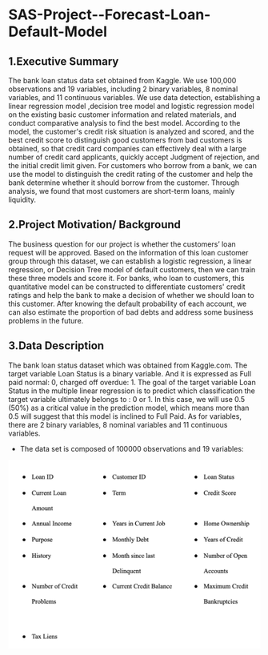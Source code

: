# SAS-Project--Forecast-Loan-Default-Model
## 1.Executive Summary
The bank loan status data set obtained from Kaggle. We use 100,000 observations and 19 variables, including 2 binary variables, 8 nominal variables, and 11 continuous variables. We use data detection, establishing a linear regression model ,decision tree model and logistic regression model on the existing basic customer information and related materials, and conduct comparative analysis to find the best model. According to the model, the customer's credit risk situation is analyzed and scored, and the best credit score to distinguish good customers from bad customers is obtained, so that credit card companies can effectively deal with a large number of credit card applicants, quickly accept Judgment of rejection, and the initial credit limit given. For customers who borrow from a bank, we can use the model to distinguish the credit rating of the customer and help the bank determine whether it should borrow from the customer. Through analysis, we found that most customers are short-term loans, mainly liquidity.
## 2.Project Motivation/ Background
The business question  for our project is whether the customers’ loan request will be approved. Based on the information of this loan customer group through this dataset, we can establish a logistic regression, a linear regression, or Decision Tree model of default customers, then we can train these three models and score it. For banks, who loan to customers, this quantitative model can be constructed to differentiate customers' credit ratings and help the bank to make a decision of whether we should loan to this customer. After knowing the default probability of each account, we can also estimate the proportion of bad debts and address some business problems in the future.
## 3.Data Description
The bank loan status dataset which was obtained from Kaggle.com. The target variable Loan Status is a binary variable. And it is expressed as Full paid normal: 0, charged off overdue: 1. The goal of the target variable Loan Status in the multiple linear regression is to predict which classification the target variable ultimately belongs to : 0 or 1. In this case, we will use 0.5 (50%) as a critical value in the prediction model, which means more than 0.5 will suggest that this model is inclined to Full Paid. As for variables, there are 2 binary variables, 8 nominal variables and 11 continuous variables.
- The data set is composed of 100000 observations and 19 variables:

![image](https://github.com/Yueqi-19/SAS-Project--Forecast-Loan-Default-Model/blob/main/%E6%88%AA%E5%B1%8F2021-11-18%20%E4%B8%8A%E5%8D%882.20.18.png)
